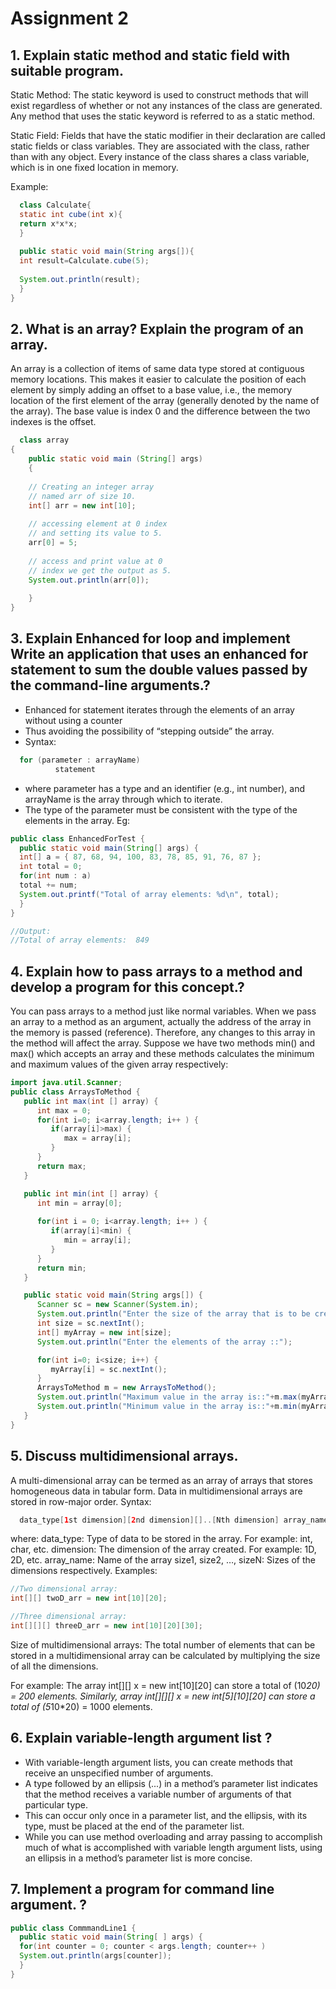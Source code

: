 # Assignment 2
## 1.	Explain static method and static field with suitable program.
Static Method: 
The static keyword is used to construct methods that will exist regardless of whether or not any instances of the class are generated. Any method that uses the static keyword is referred to as a static method.

Static Field: 
Fields that have the static modifier in their declaration are called static fields or class variables. They are associated with the class, rather than with any object. Every instance of the class shares a class variable, which is in one fixed location in memory.

Example:
```java
  class Calculate{  
  static int cube(int x){  
  return x*x*x;  
  }  
  
  public static void main(String args[]){  
  int result=Calculate.cube(5);  
 
  System.out.println(result);  
  }  
}

```
## 2.	What is an array? Explain the program of an array.
An array is a collection of items of same data type stored at contiguous memory locations. 
This makes it easier to calculate the position of each element by simply adding an offset to a base value, i.e., the memory location of the first element of the array (generally denoted by the name of the array). The base value is index 0 and the difference between the two indexes is the offset.
```java
  class array
{
	public static void main (String[] args)
	{
	
	// Creating an integer array
	// named arr of size 10.
	int[] arr = new int[10];
	
	// accessing element at 0 index
	// and setting its value to 5.
	arr[0] = 5;
	
	// access and print value at 0
	// index we get the output as 5.
	System.out.println(arr[0]);
		
	}
}
```
## 3. Explain Enhanced for loop and implement Write an application that uses an enhanced for statement to sum the double values passed by the command-line arguments.?
- Enhanced for statement iterates through the elements of an array without using a counter
- Thus avoiding the possibility of “stepping outside” the array.
- Syntax:
```java
  for (parameter : arrayName)
          statement
```
- where parameter has a type and an identifier (e.g., int number), and arrayName is the array through which to iterate.
- The type of the parameter must be consistent with the type of the elements in the array.
Eg:
```java
public class EnhancedForTest {
  public static void main(String[] args) {
  int[] a = { 87, 68, 94, 100, 83, 78, 85, 91, 76, 87 };
  int total = 0;
  for(int num : a)
  total += num;
  System.out.printf("Total of array elements: %d\n", total);
  }
}

//Output:
//Total of array elements:  849
```
## 4. Explain how to pass arrays to a method and develop a program for this concept.?
You can pass arrays to a method just like normal variables. When we pass an array to a method as an argument, actually the address of the array in the memory is passed (reference). Therefore, any changes to this array in the method will affect the array.
Suppose we have two methods min() and max() which accepts an array and these methods calculates the minimum and maximum values of the given array respectively:
```java
import java.util.Scanner;
public class ArraysToMethod {
   public int max(int [] array) {
      int max = 0;
      for(int i=0; i<array.length; i++ ) {
         if(array[i]>max) {
            max = array[i];
         }
      }
      return max;
   }

   public int min(int [] array) {
      int min = array[0];
   
      for(int i = 0; i<array.length; i++ ) {
         if(array[i]<min) {
            min = array[i];
         }
      }
      return min;
   }

   public static void main(String args[]) {
      Scanner sc = new Scanner(System.in);
      System.out.println("Enter the size of the array that is to be created::");
      int size = sc.nextInt();
      int[] myArray = new int[size];
      System.out.println("Enter the elements of the array ::");

      for(int i=0; i<size; i++) {
         myArray[i] = sc.nextInt();
      }
      ArraysToMethod m = new ArraysToMethod();
      System.out.println("Maximum value in the array is::"+m.max(myArray));
      System.out.println("Minimum value in the array is::"+m.min(myArray));
   }
}
```
## 5. Discuss multidimensional arrays.
A multi-dimensional array can be termed as an array of arrays that stores homogeneous data in tabular form. Data in multidimensional arrays are stored in row-major order.
Syntax:
```java
  data_type[1st dimension][2nd dimension][]..[Nth dimension] array_name = new data_type[size1][size2]….[sizeN];
```
where:
data_type: Type of data to be stored in the array. For example: int, char, etc.
dimension: The dimension of the array created. For example: 1D, 2D, etc.
array_name: Name of the array
size1, size2, …, sizeN: Sizes of the dimensions respectively.
Examples:
```java
//Two dimensional array:
int[][] twoD_arr = new int[10][20];

//Three dimensional array:
int[][][] threeD_arr = new int[10][20][30];
```
Size of multidimensional arrays: The total number of elements that can be stored in a multidimensional array can be calculated by multiplying the size of all the dimensions. 

For example: 
The array int[][] x = new int[10][20] can store a total of (10*20) = 200 elements. 
Similarly, array int[][][] x = new int[5][10][20] can store a total of (5*10*20) = 1000 elements.

## 6. Explain variable-length argument list ?
- With variable-length argument lists, you can create methods that receive an unspecified number of arguments.
- A type followed by an ellipsis (...) in a method’s parameter list indicates that the method receives a variable number of arguments of that particular type.
- This can occur only once in a parameter list, and the ellipsis, with its type, must be placed at the end of the parameter list.
- While you can use method overloading and array passing to accomplish much of what is accomplished with variable length argument lists, using an ellipsis in a method’s parameter list is more concise.

## 7. Implement a program for command line argument. ?
```java
public class CommmandLine1 {
  public static void main(String[ ] args) {
  for(int counter = 0; counter < args.length; counter++ )
  System.out.println(args[counter]);
  }
}
```
